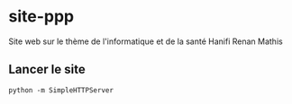 # site-ppp
Site web sur le thème de l'informatique et de la santé 
Hanifi Renan Mathis

## Lancer le site
```python -m SimpleHTTPServer```
